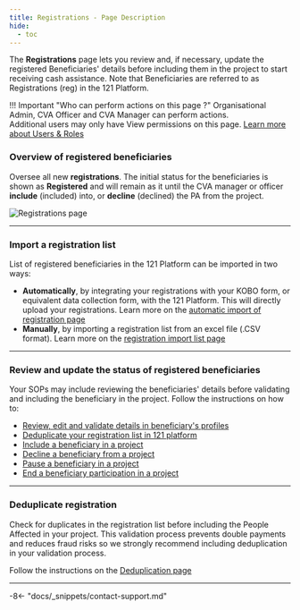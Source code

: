 ```yaml
---
title: Registrations - Page Description
hide:
  - toc
---
```


The **Registrations** page lets you review and, if necessary, update the registered Beneficiaries' details before including them in the project to start receiving cash assistance. Note that Beneficiaries are referred to as Registrations (reg) in the 121 Platform.

!!! Important "Who can perform actions on this page ?"
    Organisational Admin, CVA Officer and CVA Manager can perform actions.  
    Additional users may only have View permissions on this page. [Learn more about Users & Roles](../users/users-roles-page.md)


### Overview of registered beneficiaries

Oversee all new **registrations**. The initial status for the beneficiaries is shown as **Registered** and will remain as it until the CVA manager or officer **include** (included) into, or **decline** (declined) the PA from the project.

![Registrations page](../assets/img/RegistrationsPage.png)

---

### Import a registration list

List of registered beneficiaries in the 121 Platform can be imported in two ways:

- **Automatically**, by integrating your registrations with your KOBO form, or equivalent data collection form, with the 121 Platform. This will directly upload your registrations. Learn more on the [automatic import of registration page](../registration/registration-automatic-import-kobo.md)
- **Manually**, by importing a registration list from an excel file (.CSV format). Learn more on the [registration import list page](../registration/registration-import-list.md)

---

### Review and update the status of registered beneficiaries

Your SOPs may include reviewing the beneficiaries' details before validating and including the beneficiary in the project.
Follow the instructions on how to:

- [Review, edit and validate details in beneficiary's profiles](../registration/registration-validate-pa.md)
- [Deduplicate your registration list in 121 platform](../registration/registration-deduplication.md)
- [Include a beneficiary in a project](../registration/inclusion-in-program.md)
- [Decline a beneficiary from a project](../registration/registration-reject-pa.md)
- [Pause a beneficiary in a project](../payment/pause-payment-pa.md)
- [End a beneficiary participation in a project](../payment/end-payments.md)

---

### Deduplicate registration

Check for duplicates in the registration list before including the People Affected in your project. This validation process prevents double payments and reduces fraud risks so we strongly recommend including deduplication in your validation process.

Follow the instructions on the [Deduplication page](../registration/registration-deduplication.md)

---

-8<- "docs/_snippets/contact-support.md"
